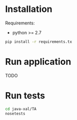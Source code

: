 # Installation

Requirements:

* python >= 2.7

```bash
pip install -r requirements.tx
```

# Run application

TODO

# Run tests

```bash
cd java-xal/TA
nosetests
```


